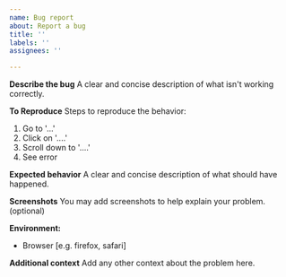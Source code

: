 ```yaml
---
name: Bug report
about: Report a bug
title: ''
labels: ''
assignees: ''

---
```


**Describe the bug**
A clear and concise description of what isn't working correctly.

**To Reproduce**
Steps to reproduce the behavior:
1. Go to '...'
2. Click on '....'
3. Scroll down to '....'
4. See error

**Expected behavior**
A clear and concise description of what should have happened.

**Screenshots**
You may add screenshots to help explain your problem. (optional)

**Environment:**
 - Browser [e.g. firefox, safari]

**Additional context**
Add any other context about the problem here.
